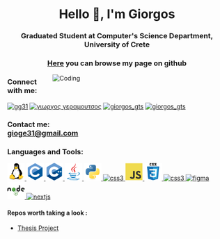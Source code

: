 <h1 align="center">Hello 👋, I'm Giorgos</h1>
<h3 align="center">Graduated Student at Computer's Science Department, University of Crete</h3>
<h3 align="center"><a href="https://geoge31.github.io/">Here</a> you can browse my page on github</h3>
<img align="right" alt="Coding" width="400" src="https://camo.githubusercontent.com/2366b34bb903c09617990fb5fff4622f3e941349e846ddb7e73df872a9d21233/68747470733a2f2f63646e2e6472696262626c652e636f6d2f75736572732f3733303730332f73637265656e73686f74732f363538313234332f6176656e746f2e676966">

<h3 align="left">Connect with me:</h3>
<p align="left">
<a href="https://twitter.com/gg31" target="blank"><img align="center" src="https://raw.githubusercontent.com/rahuldkjain/github-profile-readme-generator/master/src/images/icons/Social/twitter.svg" alt="gg31" height="30" width="40" /></a>
<a href="https://www.facebook.com/gg310899/" target="blank"><img align="center" src="https://raw.githubusercontent.com/rahuldkjain/github-profile-readme-generator/master/src/images/icons/Social/facebook.svg" alt="γιωργος γεραμουτσος" height="30" width="40" /></a>
<a href="https://instagram.com/giorgos_gts" target="blank"><img align="center" src="https://raw.githubusercontent.com/rahuldkjain/github-profile-readme-generator/master/src/images/icons/Social/instagram.svg" alt="giorgos_gts" height="30" width="40" /></a>
<a href="https://www.linkedin.com/in/giorgos-geramoutsos-0a7197202/" target="blank"><img align="center" src="https://upload.wikimedia.org/wikipedia/commons/8/81/LinkedIn_icon.svg" alt="giorgos_gts" height="30" width="40" /></a> 
</p>
<h3>Contact me: <br> <a href="mailto:gioge31@gmail.com"> gioge31@gmail.com </a> </h3> 


<h3 align="left">Languages and Tools:</h3>
<p align="left"> 
  <a href="https://www.linux.org/" target="_blank" rel="noreferrer"> <img src="https://raw.githubusercontent.com/devicons/devicon/master/icons/linux/linux-original.svg" alt="linux" width="40" height="40"/> </a> 
  <a href="https://www.cprogramming.com/" target="_blank" rel="noreferrer"> <img src="https://raw.githubusercontent.com/devicons/devicon/master/icons/c/c-original.svg" alt="c" width="40" height="40"/> </a> 
  <a href="https://www.w3schools.com/cpp/" target="_blank" rel="noreferrer"> <img src="https://raw.githubusercontent.com/devicons/devicon/master/icons/cplusplus/cplusplus-original.svg" alt="cplusplus" width="40" height="40"/> </a> 
  <a href="https://www.java.com" target="_blank" rel="noreferrer"> <img src="https://raw.githubusercontent.com/devicons/devicon/master/icons/java/java-original.svg" alt="java" width="40" height="40"/> </a> 
  <a href="https://www.python.org" target="_blank" rel="noreferrer"> <img src="https://raw.githubusercontent.com/devicons/devicon/master/icons/python/python-original.svg" alt="python" width="40" height="40"/> </a>
  <a href="" target="_blank" rel="noreferrer"> <img src="https://www.svgrepo.com/show/373553/docker.svg" alt="css3" width="40" height="40"/> </a> 
  <a href="https://developer.mozilla.org/en-US/docs/Web/JavaScript" target="_blank" rel="noreferrer"> <img src="https://raw.githubusercontent.com/devicons/devicon/master/icons/javascript/javascript-original.svg" alt="javascript" width="40" height="40"/> </a> 
  <a href="https://www.w3schools.com/css/" target="_blank" rel="noreferrer"> <img src="https://raw.githubusercontent.com/devicons/devicon/master/icons/css3/css3-original-wordmark.svg" alt="css3" width="40" height="40"/> </a> 
  <a href="" target="_blank" rel="noreferrer"> <img src="https://www.svgrepo.com/show/331760/sql-database-generic.svg" alt="css3" width="40" height="40"/> </a> 
  <a href="https://www.figma.com/" target="_blank" rel="noreferrer"> <img src="https://www.vectorlogo.zone/logos/figma/figma-icon.svg" alt="figma" width="40" height="40"/> </a> 
  <a href="https://nodejs.org" target="_blank" rel="noreferrer"> <img src="https://raw.githubusercontent.com/devicons/devicon/master/icons/nodejs/nodejs-original-wordmark.svg" alt="nodejs" width="40" height="40"/> </a>  
  <a href="https://nextjs.org/" target="_blank" rel="noreferre"> <img src="https://cdn.worldvectorlogo.com/logos/next-js.svg" alt="nextjs" widt="40" height="40"/ ></a>
</p>

<h4> Repos worth taking a look :</h4>
<ul>
  <li><a href="https://github.com/geoge31/DiGiHip_Application" target="_blank">Thesis Project</a></li>
</ul>


<script>
document.querySelectorAll('a').forEach(link => {
    link.setAttribute('target', '_blank');
    link.setAttribute('rel', 'noopener noreferrer');
});
</script>
